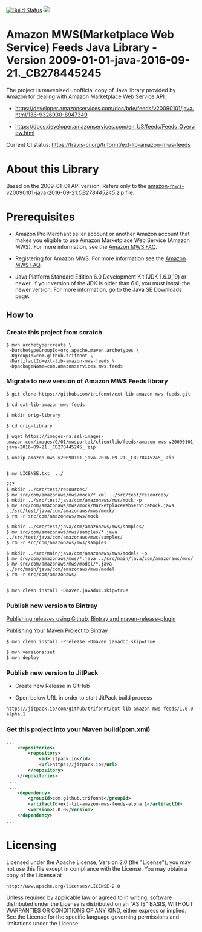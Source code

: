 [![Build Status](https://travis-ci.org/trifonnt/ext-lib-amazon-mws-feeds.png?branch=master)](https://travis-ci.org/trifonnt/ext-lib-amazon-mws-feeds)
[![](https://jitpack.io/v/trifonnt/ext-lib-amazon-mws-feeds.svg)](https://jitpack.io/#trifonnt/ext-lib-amazon-mws-feeds)


Amazon MWS(Marketplace Web Service) Feeds Java Library - Version 2009-01-01-java-2016-09-21._CB278445245
=============================================================================== 
The project is mavenised unofficial copy of Java library provided by Amazon for dealing with Amazon Marketplace Web Service API.

 - https://developer.amazonservices.com/doc/bde/feeds/v20090101/java.html/136-9326930-8947349

 - https://docs.developer.amazonservices.com/en_US/feeds/Feeds_Overview.html

Current CI status: https://travis-ci.org/trifonnt/ext-lib-amazon-mws-feeds


About this Library
=============================================================================== 

Based on the 2009-01-01 API version.
Refers only to the [amazon-mws-v20090101-java-2016-09-21._CB278445245_.zip](https://images-na.ssl-images-amazon.com/images/G/01/mwsportal/clientlib/feeds/amazon-mws-v20090101-java-2016-09-21._CB278445245_.zip) file.


Prerequisites
=============================================================================== 

- Amazon Pro Merchant seller account or another Amazon account that makes you eligible to use Amazon Marketplace Web Service (Amazon MWS). For more information, see the [Amazon MWS FAQ](https://developer.amazonservices.com/gp/mws/faq.html).

- Registering for Amazon MWS. For more information see the [Amazon MWS FAQ](https://developer.amazonservices.com/gp/mws/faq.html).

- Java Platform Standard Edition 6.0 Development Kit (JDK 1.6.0_19) or newer. If your version of the JDK is older than 6.0, you must install the newer version. For more information, go to the Java SE Downloads page. 


## How to

### Create this project from scratch
```shell
$ mvn archetype:create \
 -DarchetypeGroupId=org.apache.maven.archetypes \
 -DgroupId=com.github.trifonnt \
 -DartifactId=ext-lib-amazon-mws-feeds \
 -DpackageName=com.amazonservices.mws.feeds
```

### Migrate to new version of Amazon MWS Feeds library
```shell
$ git clone https://github.com/trifonnt/ext-lib-amazon-mws-feeds.git

$ cd ext-lib-amazon-mws-feeds

$ mkdir orig-library

$ cd orig-library

$ wget https://images-na.ssl-images-amazon.com/images/G/01/mwsportal/clientlib/feeds/amazon-mws-v20090101-java-2016-09-21._CB278445245_.zip

$ unzip amazon-mws-v20090101-java-2016-09-21._CB278445245_.zip


$ mv LICENSE.txt  ../

???
$ mkdir ../src/test/resources/
$ mv src/com/amazonaws/mws/mock/*.xml ../src/test/resources/
$ mkdir ../src/test/java/com/amazonaws/mws/mock -p
$ mv src/com/amazonaws/mws/mock/MarketplaceWebServiceMock.java ../src/test/java/com/amazonaws/mws/mock/
$ rm -r src/com/amazonaws/mws/mock

$ mkdir ../src/test/java/com/amazonaws/mws/samples/
$ mv src/com/amazonaws/mws/samples/*.java ../src/test/java/com/amazonaws/mws/samples/
$ rm -r src/com/amazonaws/mws/samples

$ mkdir ../src/main/java/com/amazonaws/mws/model/ -p
$ mv src/com/amazonaws/mws/*.java ../src/main/java/com/amazonaws/mws/
$ mv src/com/amazonaws/mws/model/*.java ../src/main/java/com/amazonaws/mws/model
$ rm -r src/com/amazonaws/


$ mvn clean install -Dmaven.javadoc.skip=true
```

### Publish new version to Bintray

 [Publishing releases using Github, Bintray and maven-release-plugin](http://veithen.github.io/2013/05/26/github-bintray-maven-release-plugin.html)

 [Publishing Your Maven Project to Bintray](https://blog.bintray.com/2015/09/17/publishing-your-maven-project-to-bintray/)

```shell
$ mvn clean install -Prelease -Dmaven.javadoc.skip=true

$ mvn versions:set
$ mvn deploy
```

### Publish new version to JitPack

 - Create new Release in GitHub

 - Open below URL in order to start JitPack build process

```shell
https://jitpack.io/com/github/trifonnt/ext-lib-amazon-mws-feeds/1.0.0-alpha.1
```

### Get this project into your Maven build(pom.xml)
```xml
...
	<repositories>
		<repository>
		    <id>jitpack.io</id>
		    <url>https://jitpack.io</url>
		</repository>
	</repositories>
 ...
 ...
 	<dependency>
	    <groupId>com.github.trifonnt</groupId>
	    <artifactId>ext-lib-amazon-mws-feeds-alpha.1</artifactId>
	    <version>1.0.0</version>
	</dependency>
...
```

Licensing
=============================================================================== 

Licensed under the Apache License, Version 2.0 (the "License");
you may not use this file except in compliance with the License.
You may obtain a copy of the License at

    http://www.apache.org/licenses/LICENSE-2.0

Unless required by applicable law or agreed to in writing, software
distributed under the License is distributed on an "AS IS" BASIS,
WITHOUT WARRANTIES OR CONDITIONS OF ANY KIND, either express or implied.
See the License for the specific language governing permissions and
limitations under the License.
